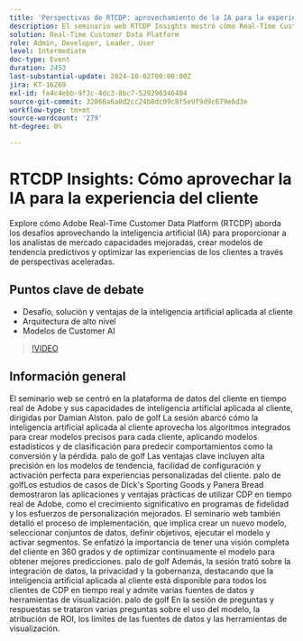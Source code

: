 ```yaml
---
title: 'Perspectivas de RTCDP: aprovechamiento de la IA para la experiencia del cliente'
description: El seminario web RTCDP Insights mostró cómo Real-Time Customer Data Platform de Adobe utiliza la IA para mejorar el análisis de mercado, crear modelos predictivos y optimizar las experiencias de los clientes.
solution: Real-Time Customer Data Platform
role: Admin, Developer, Leader, User
level: Intermediate
doc-type: Event
duration: 2453
last-substantial-update: 2024-10-02T00:00:00Z
jira: KT-16269
exl-id: fe4c4ebb-9f3c-4dc3-8bc7-529296346404
source-git-commit: 32060a6a0d2cc24b8dc09c8f5e9f9d9c679e6d3e
workflow-type: tm+mt
source-wordcount: '279'
ht-degree: 0%

---
```


# RTCDP Insights: Cómo aprovechar la IA para la experiencia del cliente

Explore cómo Adobe Real-Time Customer Data Platform (RTCDP) aborda los desafíos aprovechando la inteligencia artificial (IA) para proporcionar a los analistas de mercado capacidades mejoradas, crear modelos de tendencia predictivos y optimizar las experiencias de los clientes a través de perspectivas aceleradas.

## Puntos clave de debate

* Desafío, solución y ventajas de la inteligencia artificial aplicada al cliente
* Arquitectura de alto nivel
* Modelos de Customer AI

>[!VIDEO](https://video.tv.adobe.com/v/3434919/?learn=on)

## Información general

El seminario web se centró en la plataforma de datos del cliente en tiempo real de Adobe y sus capacidades de inteligencia artificial aplicada al cliente, dirigidas por Damian Alston. palo de golf La sesión abarcó cómo la inteligencia artificial aplicada al cliente aprovecha los algoritmos integrados para crear modelos precisos para cada cliente, aplicando modelos estadísticos y de clasificación para predecir comportamientos como la conversión y la pérdida. palo de golf Las ventajas clave incluyen alta precisión en los modelos de tendencia, facilidad de configuración y activación perfecta para experiencias personalizadas del cliente. palo de golfLos estudios de casos de Dick&#39;s Sporting Goods y Panera Bread demostraron las aplicaciones y ventajas prácticas de utilizar CDP en tiempo real de Adobe, como el crecimiento significativo en programas de fidelidad y los esfuerzos de personalización mejorados. El seminario web también detalló el proceso de implementación, que implica crear un nuevo modelo, seleccionar conjuntos de datos, definir objetivos, ejecutar el modelo y activar segmentos. Se enfatizó la importancia de tener una visión completa del cliente en 360 grados y de optimizar continuamente el modelo para obtener mejores predicciones. palo de golf Además, la sesión trató sobre la integración de datos, la privacidad y la gobernanza, destacando que la inteligencia artificial aplicada al cliente está disponible para todos los clientes de CDP en tiempo real y admite varias fuentes de datos y herramientas de visualización. palo de golf En la sesión de preguntas y respuestas se trataron varias preguntas sobre el uso del modelo, la atribución de ROI, los límites de las fuentes de datos y las herramientas de visualización.
